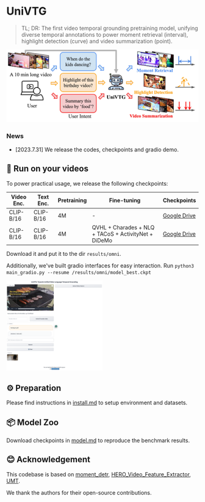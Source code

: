  # UniVTG
> TL; DR: The first video temporal grounding pretraining model, unifying diverse temporal annotations to power moment retrieval (interval), highlight detection (curve) and video summarization (point).

![UniVTG](figures/univtg_demo.jpg)


### **News**
<!--  -->
- [2023.7.31] We release the codes, checkpoints and gradio demo.

## 🌟 Run on your videos
To power practical usage, we release the following checkpoints:

| Video Enc.  | Text Enc.  | Pretraining            | Fine-tuning   |  Checkpoints |
| ------------------ |  ------------------ | ------------------ | ------- | ---- |
| CLIP-B/16 | CLIP-B/16 | 4M      | -      |   [Google Drive](https://drive.google.com/drive/folders/1-eGata6ZPV0A1BBsZpYyIooos9yjMx2f?usp=sharing)  |
| CLIP-B/16 | CLIP-B/16 | 4M | QVHL + Charades + NLQ + TACoS + ActivityNet + DiDeMo      |  [Google Drive](https://drive.google.com/drive/folders/1l6RyjGuqkzfZryCC6xwTZsvjWaIMVxIO?usp=sharing)  

Download it and put it to the dir `results/omni`.

Additionally, we've built gradio interfaces for easy interaction. 
Run `python3 main_gradio.py --resume /results/omni/model_best.ckpt`

<img src="figures/gradio.png" alt="UniVTG" width="50%">


## ⚙️ Preparation

Please find instructions in [install.md](install.md) to setup environment and datasets.

## 📦 Model Zoo

Download checkpoints in [model.md](model.md) to reproduce the benchmark results.

## 😊 Acknowledgement

This codebase is based on [moment_detr](https://github.com/jayleicn/moment_detr), [HERO_Video_Feature_Extractor](https://github.com/linjieli222/HERO_Video_Feature_Extractor), [UMT](https://github.com/tencentarc/umt).

We thank the authors for their open-source contributions.
